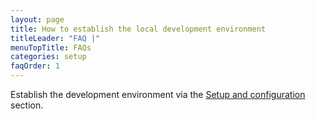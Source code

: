```yaml
---
layout: page
title: How to establish the local development environment
titleLeader: "FAQ |"
menuTopTitle: FAQs
categories: setup
faqOrder: 1
---
```


Establish the development environment via the [Setup and configuration](/guides/#setup-and-configuration) section.
